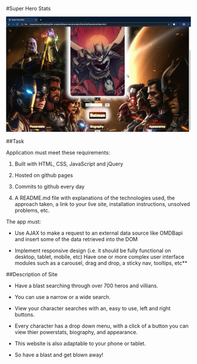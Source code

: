 #Super Hero Stats

![](img/screenshothero.png)

##Task
 
 Application must meet these requirements:
1) Built with HTML, CSS, JavaScript and jQuery

2) Hosted on github pages
3) Commits to github every day
4) A README.md file with explanations of the technologies used, the approach taken, a link to your live site, installation instructions, unsolved problems, etc.

The app must:
* Use AJAX to make a request to an external data source like OMDBapi and insert some of the data retrieved into the DOM

* Implement responsive design (i.e. it should be fully functional on desktop, tablet, mobile, etc)
Have one or more complex user interface modules such as a carousel, drag and drop, a sticky nav, tooltips, etc**

##Description of Site

* Have a blast searching through over 700 heros and villians.

* You can use a narrow or a wide search.

* View your character searches with an, easy to use, left and right buttons.

* Every character has a drop down menu, with a click of a button you can view thier powerstats, biography, and appearance.

* This website is also adaptable to your phone or tablet.

* So have a blast and get blown away!
